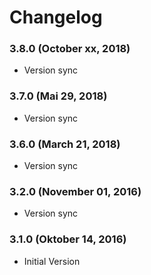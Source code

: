 # Changelog

### 3.8.0 (October xx, 2018)
  - Version sync

### 3.7.0 (Mai 29, 2018)
  - Version sync

### 3.6.0 (March 21, 2018)
  - Version sync

### 3.2.0 (November 01, 2016)
  - Version sync

### 3.1.0 (Oktober 14, 2016)
  - Initial Version
